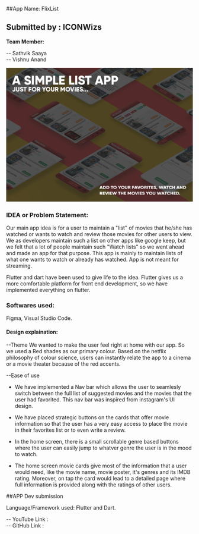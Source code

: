 
##App Name: FlixList

## Submitted by : ICONWizs

**Team Member:**

-- Sathvik Saaya <br>
-- Vishnu Anand

![](UI_Design/FlixListMockupPoster.jpg)

### IDEA or Problem Statement:

Our main app idea is for a user to maintain a "list" of movies that he/she has watched
or wants to watch and review those movies for other users to view.
We as developers maintain such a list on other apps like google keep, but we felt that
a lot of people maintain such "Watch lists" so we went ahead and made an app for that purpose.
This app is mainly to maintain lists of what one wants to watch or already has watched. App is
not meant for streaming.

Flutter and dart have been used to give life to the idea. Flutter gives us a more comfortable 
platform for front end development, so we have implemented everything on flutter.

### Softwares used: 
Figma, Visual Studio Code.

#### Design explaination:

--Theme
We wanted to make the user feel right at home with our app. So we used a Red shades as our primary colour. 
Based on the netflix philosophy of colour science, users can instantly relate the app to a cinema or a movie theater because of the red accents.

--Ease of use

- We have implemented a Nav bar which allows the user to seamlesly switch between the full list 
of suggested movies and the movies that the user had favorited. This nav bar was inspired from
instagram's UI design.

- We have placed strategic buttons on the cards that offer movie information so that the user has
a very easy access to place the movie in their favorites list or to even write a review.

- In the home screen, there is a small scrollable genre based buttons where the user can easily
jump to whatver genre the user is in the mood to watch.

- The home screen movie cards give most of the information that a user would need, like the
movie name, movie poster, it's genres and its IMDB rating. Moreover, on tap the card would lead 
to a detailed page where full information is provided along with the ratings of other users.

##APP Dev submission

Language/Framework used: Flutter and Dart.

-- YouTube Link : <br>
-- GitHub Link :

